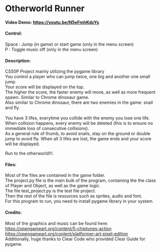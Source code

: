 # Otherworld Runner
#### Video Demo: https://youtu.be/N5eFmhKdcYs

#### Control:
Space   : Jump (in game) or start game (only in the menu screen)\
P       : Toggle music off (only in the menu screen)

#### Description:
CS50P Project mainly utilizing the pygame library\
You control a player who can jump twice, one big and another one small jump.\
Your score will be displayed on the top.\
The higher the score, the faster enemy will move, as well as more frequent spawn. Similar to Chrome dinosaur game.\
Also similar to Chrome dinosaur, there are two enemies in the game: snail and fly.\
\
You have 3 lifes, everytime you collide with the enemy you lose one life.\
When collision happens, every enemy will be deleted (this is to ensure no immediate loss of consecutive collisions).\
As a general rule of thumb, to avoid snails, stay on the ground or double jump to avoid fly.
When all 3 lifes are lost, the game ends and your score will be displayed.  
  



Run to the otherworld!!!.

#### Files:
Most of the files are contained in the game folder.  
The project.py file is the main bulk of the program, containing the the class of Player and Object, as well as the game logic.  
The file test_project.py is the test file project.  
Then the rest of the file is resources such as sprites, audio and font.  
For this program to run, you need to install pygame library in your system.  





#### Credits:
Most of the graphics and music can be found here:  
https://opengameart.org/content/5-chiptunes-action  
https://opengameart.org/content/platformer-art-pixel-edition  
Additionally, huge thanks to Clear Code who provided Clear Guide for pygame.
